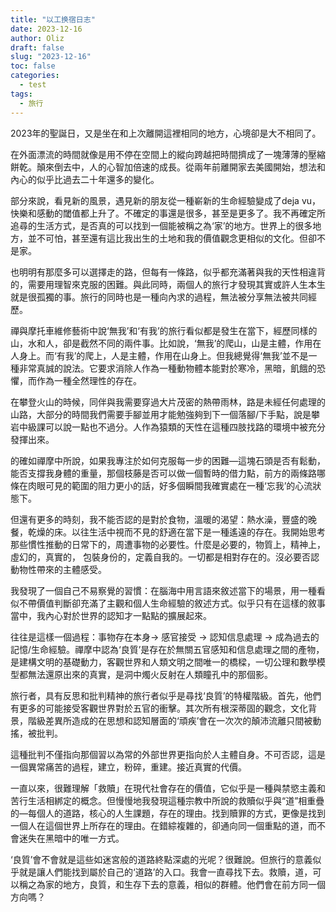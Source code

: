 ```yaml
---
title: "以工换宿日志"
date: 2023-12-16
author: Oliz
draft: false
slug: "2023-12-16"
toc: false
categories:
  - test
tags:
  - 旅行
---
```


2023年的聖誕日，又是坐在和上次離開這裡相同的地方，心境卻是大不相同了。

在外面漂流的時間就像是用不停在空間上的縱向跨越把時間擠成了一塊薄薄的壓縮餅乾。顛來倒去中，人的心智加倍速的成長。從兩年前離開家去美國開始，想法和內心的似乎比過去二十年還多的變化。

部分來說，看見新的風景，遇見新的朋友從一種嶄新的生命經驗變成了deja vu，快樂和感動的閾值都上升了。不確定的事還是很多，甚至是更多了。我不再確定所追尋的生活方式，是否真的可以找到一個能被稱之為‘家’的地方。世界上的很多地方，並不可怕，甚至還有這比我出生的土地和我的價值觀念更相似的文化。但卻不是家。

也明明有那麼多可以選擇走的路，但每有一條路，似乎都充滿著與我的天性相違背的，需要用理智來克服的困難。與此同時，兩個人的旅行才發現其實或許人生本生就是很孤獨的事。旅行的同時也是一種向內求的過程，無法被分享無法被共同經歷。


禪與摩托車維修藝術中說‘無我’和‘有我’的旅行看似都是發生在當下，經歷同樣的山，水和人，卻是截然不同的兩件事。比如說，‘無我’的爬山，山是主體，作用在人身上。而‘有我’的爬上，人是主體，作用在山身上。但我總覺得‘無我’並不是一種非常真誠的說法。它要求消除人作為一種動物體本能對於寒冷，黑暗，飢餓的恐懼，而作為一種全然理性的存在。

在攀登火山的時候，同伴與我需要穿過大片茂密的熱帶雨林，路是未經任何處理的山路，大部分的時間我們需要手腳並用才能勉強夠到下一個落腳/下手點，說是攀岩中級課可以說一點也不過分。人作為猿類的天性在這種四肢找路的環境中被充分發揮出來。

的確如禪摩中所說，如果我專注於如何克服每一步的困難—這塊石頭是否有鬆動，能否支撐我身體的重量，那個枝藤是否可以做一個暫時的借力點，前方的兩條路哪條在肉眼可見的範圍的阻力更小的話，好多個瞬間我確實處在一種‘忘我’的心流狀態下。

但還有更多的時刻，我不能否認的是對於食物，溫暖的渴望：熱水澡，豐盛的晚餐，乾燥的床。以往生活中視而不見的舒適在當下是一種遙遠的存在。我開始思考那些慣性推動的日常下的，周遭事物的必要性。什麼是必要的，物質上，精神上，虛幻的，真實的， 包裝身份的，定義自我的。一切都是相對存在的。沒必要否認動物性帶來的主體感受。


我發現了一個自己不易察覺的習慣：在腦海中用言語來敘述當下的場景，用一種看似不帶價值判斷卻充滿了主觀和個人生命經驗的敘述方式。似乎只有在這樣的敘事當中，我內心對於世界的認知才一點點的擴展起來。

往往是這樣一個過程：事物存在本身-> 感官接受 -> 認知信息處理 -> 成為過去的記憶/生命經驗。禪摩中認為‘良質’是存在於無關五官感知和信息處理之間的產物，是建構文明的基礎動力，客觀世界和人類文明之間唯一的橋樑，一切公理和數學模型都無法還原出來的真實，是洞中燭火反射在人類瞳孔中的那個影。

旅行者，具有反思和批判精神的旅行者似乎是尋找‘良質’的特權階級。首先，他們有更多的可能接受客觀世界對於五官的衝擊。其次所有根深蒂固的觀念，文化背景，階級差異所造成的在思想和認知層面的‘頑疾’會在一次次的顛沛流離只間被動搖，被批判。

這種批判不僅指向那個習以為常的外部世界更指向於人主體自身。不可否認，這是一個異常痛苦的過程，建立，粉碎，重建。接近真實的代價。

一直以來，很難理解「救贖」在現代社會存在的價值，它似乎是一種與禁慾主義和苦行生活相綁定的概念。但慢慢地我發現這種宗教中所說的救贖似乎與“道”相重疊的—每個人的道路，核心的人生課題，存在的理由。找到贖罪的方式，更像是找到一個人在這個世界上所存在的理由。在錯綜複雜的，卻通向同一個重點的道，而不會迷失在黑暗中的唯一方式。

‘良質’會不會就是這些如迷宮般的道路終點深處的光呢？很難說。但旅行的意義似乎就是讓人們能找到屬於自己的‘道路’的入口。我會一直尋找下去。救贖，道，可以稱之為家的地方，良質，和生存下去的意義，相似的群體。他們會在前方同一個方向嗎？